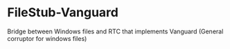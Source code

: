 # FileStub-Vanguard
Bridge between Windows files and RTC that implements Vanguard (General corruptor for windows files)

